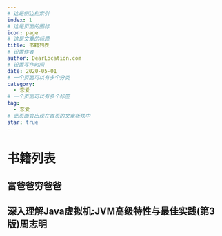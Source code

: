 ```yaml
---
# 这是侧边栏索引
index: 1
# 这是页面的图标
icon: page
# 这是文章的标题
title: 书籍列表
# 设置作者
author: DearLocation.com
# 设置写作时间
date: 2020-05-01
# 一个页面可以有多个分类
category:
  - 恋爱
# 一个页面可以有多个标签
tag:
  - 恋爱
# 此页面会出现在首页的文章板块中
star: true
---
```


# 书籍列表 

## 富爸爸穷爸爸

<PDF url="./book/富爸爸穷爸爸.pdf" />


## 深入理解Java虚拟机:JVM高级特性与最佳实践(第3版)周志明

<PDF url="./book/深入理解Java虚拟机:JVM高级特性与最佳实践(第3版)周志明.pdf" />
